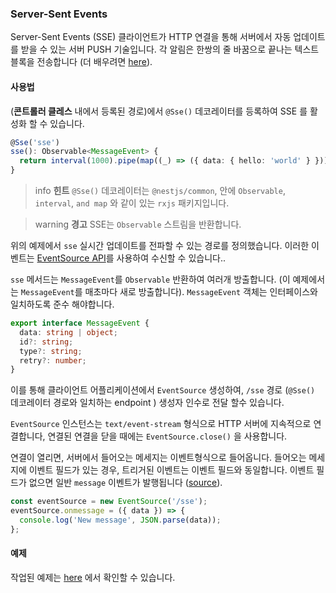 ### Server-Sent Events

Server-Sent Events (SSE) 클라이언트가 HTTP 연결을 통해 서버에서 자동 업데이트를 받을 수 있는 서버 PUSH 기술입니다. 각 알림은 한쌍의 줄 바꿈으로 끝나는 텍스트 블록을 전송합니다 (더 배우려면 [here](https://developer.mozilla.org/en-US/docs/Web/API/Server-sent_events)).

#### 사용법

(**콘트롤러 클레스** 내에서 등록된 경로)에서 `@Sse()` 데코레이터를 등록하여 SSE 를 활성화 할 수 있습니다.

```typescript
@Sse('sse')
sse(): Observable<MessageEvent> {
  return interval(1000).pipe(map((_) => ({ data: { hello: 'world' } })));
}
```

> info **힌트** `@Sse()` 데코레이터는 `@nestjs/common`, 안에  `Observable`, `interval`, `and map` 와 같이 있는 `rxjs`  패키지입니다.

> warning **경고** SSE는 `Observable` 스트림을 반환합니다.

위의 예제에서 `sse` 실시간 업데이트를 전파할 수 있는 경로를 정의했습니다. 이러한 이벤트는 [EventSource API](https://developer.mozilla.org/en-US/docs/Web/API/EventSource)를 사용하여 수신할 수 있습니다..

`sse` 메서드는 `MessageEvent`를 `Observable` 반환하여 여러개 방출합니다.  (이 예제에서는 `MessageEvent`를 매초마다 새로 방출합니다).  `MessageEvent` 객체는 인터페이스와 일치하도록 준수 해야합니다.

```typescript
export interface MessageEvent {
  data: string | object;
  id?: string;
  type?: string;
  retry?: number;
}
```

이를 통해 클라이언트 어플리케이션에서 `EventSource` 생성하여, `/sse` 경로 (`@Sse()` 데코레이터 경로와 일치하는 endpoint ) 생성자 인수로 전달 할수 있습니다.

`EventSource` 인스턴스는 `text/event-stream` 형식으로 HTTP 서버에 지속적으로 연결합니다, 연결된 연결을 닫을 때에는 `EventSource.close()` 을 사용합니다.

연결이 열리면, 서버에서 들어오는 메세지는 이벤트형식으로 들어옵니다. 들어오는 메세지에 이벤트 필드가 있는 경우, 트리거된 이벤트는 이벤트 필드와 동일합니다. 이벤트 필드가 없으면 일반 `message` 이벤트가 발행됩니다 ([source](https://developer.mozilla.org/en-US/docs/Web/API/EventSource)).

```javascript
const eventSource = new EventSource('/sse');
eventSource.onmessage = ({ data }) => {
  console.log('New message', JSON.parse(data));
};
```

#### 예제

작업된 예제는 [here](https://github.com/nestjs/nest/tree/master/sample/28-sse) 에서 확인할 수 있습니다.
